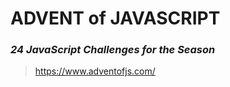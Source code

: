 # ADVENT of JAVASCRIPT
### _24 JavaScript Challenges for the Season_

> https://www.adventofjs.com/
